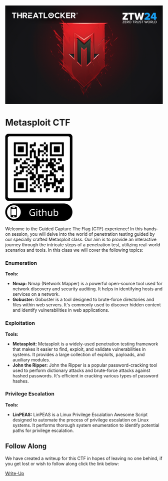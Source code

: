 ![ThreatLocker Metasploit Banner](../Assets/Metasploit_CTF/metasploit_header_600x375.png)

# Metasploit CTF

![QR Code to page](../Assets/QR_Codes/qr_metasploit.png)

Welcome to the Guided Capture The Flag (CTF) experience! In this hands-on
session, you will delve into the world of penetration testing guided by our
specially crafted Metasploit class. Our aim is to provide an interactive journey
through the intricate steps of a penetration test, utilizing real-world scenarios
and tools. In this class we will cover the following topics:

### Enumeration

**Tools:**

- **Nmap:** Nmap (Network Mapper) is a powerful open-source tool used for
  network discovery and security auditing. It helps in identifying hosts and
  services on a network.
- **Gobuster:** Gobuster is a tool designed to brute-force directories and files
  within web servers. It's commonly used to discover hidden content and identify
  vulnerabilities in web applications.

### Exploitation

**Tools:**

- **Metasploit:** Metasploit is a widely-used penetration testing framework that
  makes it easier to find, exploit, and validate vulnerabilities in systems. It
  provides a large collection of exploits, payloads, and auxiliary modules.
- **John the Ripper:** John the Ripper is a popular password-cracking tool used
  to perform dictionary attacks and brute-force attacks against hashed passwords.
  It's efficient in cracking various types of password hashes.

### Privilege Escalation

**Tools:**

- **LinPEAS:** LinPEAS is a Linux Privilege Escalation Awesome Script designed
  to automate the process of privilege escalation on Linux systems. It performs
  thorough system enumeration to identify potential paths for privilege escalation.

## Follow Along

We have created a writeup for this CTF in hopes of leaving no one behind, if you
get lost or wish to follow along click the link below:

[Write-Up](Write-Ups/Dina.md)
